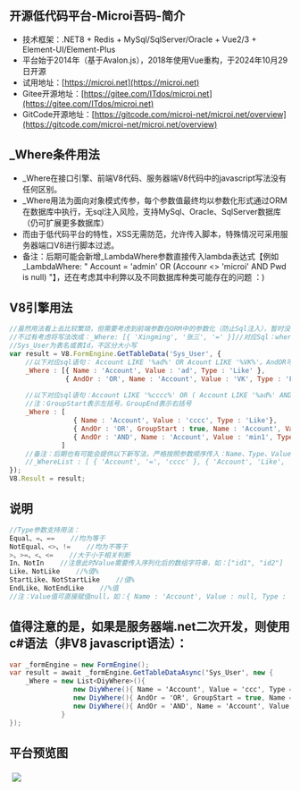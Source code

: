 ## 开源低代码平台-Microi吾码-简介
* 技术框架：.NET8 + Redis + MySql/SqlServer/Oracle + Vue2/3 + Element-UI/Element-Plus
* 平台始于2014年（基于Avalon.js），2018年使用Vue重构，于2024年10月29日开源
* 试用地址：[https://microi.net](https://microi.net)
* Gitee开源地址：[https://gitee.com/ITdos/microi.net](https://gitee.com/ITdos/microi.net)
* GitCode开源地址：[https://gitcode.com/microi-net/microi.net/overview](https://gitcode.com/microi-net/microi.net/overview)

## _Where条件用法
* _Where在接口引擎、前端V8代码、服务器端V8代码中的javascript写法没有任何区别。
* _Where用法为面向对象模式传参，每个参数值最终均以参数化形式通过ORM在数据库中执行，无sql注入风险，支持MySql、Oracle、SqlServer数据库（仍可扩展更多数据库）
* 而由于低代码平台的特性，XSS无需防范，允许传入脚本，特殊情况可采用服务器端口V8进行脚本过滤。
* 备注：后期可能会新增_LambdaWhere参数直接传入lambda表达式【例如_LambdaWhere: " Account = 'admin' OR (Accounr <> 'microi' AND Pwd is null) "】，还在考虑其中利弊以及不同数据库种类可能存在的问题 ：)

## V8引擎用法
```javascript
//虽然用法看上去比较繁琐，但需要考虑到前端参数在ORM中的参数化（防止Sql注入），暂时没想到比较好的方法
//不过有考虑将写法改成：_Where: [{ 'Xingming', '张三', '=' }]//对应Sql：where Xingming='张三'
//Sys_User为表名或表Id，不区分大小写
var result = V8.FormEngine.GetTableData('Sys_User', {
    //以下对应sql语句： Account LIKE '%ad%' OR Acount LIKE '%VK%'。AndOR可不传，默认为And
    _Where : [{ Name : 'Account', Value : 'ad', Type : 'Like' },
              { AndOr : 'OR', Name : 'Account', Value : 'VK', Type : 'Like' }]
    
    //以下对应sql语句：Account LIKE '%cccc%' OR ( Account LIKE '%ad%' AND Account LIKE '%min%' )
    //注：GroupStart表示左括号，GroupEnd表示右括号
    _Where : [
                { Name : 'Account', Value : 'cccc', Type : 'Like'},
                { AndOr : 'OR', GroupStart : true, Name : 'Account', Value : 'ad', Type : 'Like' },
                { AndOr : 'AND', Name : 'Account', Value : 'min1', Type : 'Like', GroupEnd : true }
             ]
    //备注：后期也有可能会提供以下新写法，严格按照参数顺序传入：Name、Type、Value、AndOr、GroupStart、GroupEnd。【目前暂未开始实现，因为_Where已经满足绝大部分需求】
    //_WhereList : [ { 'Account', '=', 'cccc' }, { 'Account', 'Like', 'VK', 'OR' } ]
});
V8.Result = result;
```
## 说明
```csharp
//Type参数支持用法：
Equal、=、==    //均为等于
NotEqual、<>、!=    //均为不等于
>、>=、<、<=    //大于小于相关判断
In、NotIn    //注意此时Value需要传入序列化后的数组字符串，如：["id1", "id2"]
Like、NotLike    //%值%
StartLike、NotStartLike    //值%
EndLike、NotEndLike    //%值
//注：Value值可直接赋值null，如：{ Name : 'Account', Value : null, Type : '=' }对应sql：where Account is null
```

## 值得注意的是，如果是服务器端.net二次开发，则使用c#语法（非V8 javascript语法）：
```csharp
var _formEngine = new FormEngine();
var result = await _formEngine.GetTableDataAsync('Sys_User', new {
    _Where = new List<DiyWhere>(){ 
                new DiyWhere(){ Name = 'Account', Value = 'ccc', Type = 'Like'},
                new DiyWhere(){ AndOr = 'OR', GroupStart = true, Name = 'Account', Value = 'ad', Type = 'Like' },
                new DiyWhere(){ AndOr = 'AND', Name = 'Account', Value = 'min1', Type = 'Like', GroupEnd = true }
             }
});
```

## 平台预览图
<img src="https://static.itdos.com/upload/img/v4.x电脑端首页.jpeg" style="margin: 5px;">